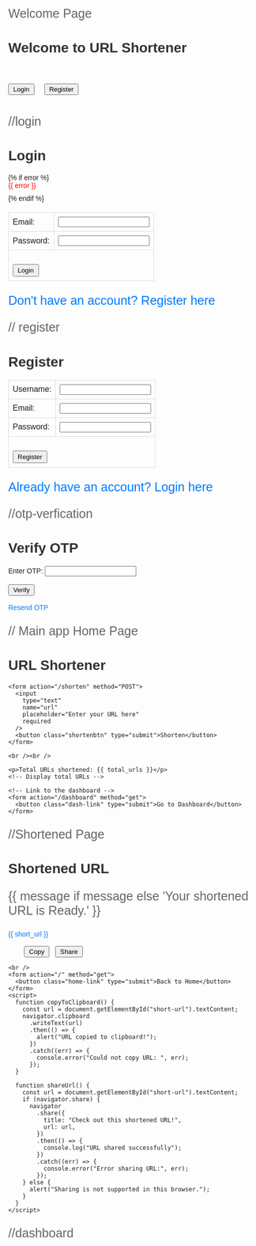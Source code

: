 Welcome Page

<!DOCTYPE html>
<html lang="en">
  <head>
    <meta charset="UTF-8" />
    <meta name="viewport" content="width=device-width, initial-scale=1.0" />
    <title>Welcome to URL Shortener</title>
    <style>
    body {
        font-family: Arial, sans-serif;
        padding: 4rem;
      }
      h1 {
        margin-bottom: 20px; /* Space below the heading */
      }
      .button-container {
        display: flex;
        gap: 20px; 
      }
      button {
        padding: 3px 8px;
      }
    </style>
  </head>
  <body>
    <h1>Welcome to URL Shortener</h1>
    <div class="button-container">
      <form action="/login" method="get">
        <button type="submit">Login</button>
      </form>
      <form action="/register" method="get">
        <button type="submit">Register</button>
      </form>
    </div>
  </body>
</html>

//login 
<!DOCTYPE html>
<html lang="en">
<head>
    <meta charset="UTF-8" />
    <meta name="viewport" content="width=device-width, initial-scale=1.0" />
    <title>Login</title>
    <style>
      body {
        font-family: Arial, sans-serif;
        padding: 3rem;
      }
      .login-btn {
        margin-top: 20px;
        padding: 3px 8px;
        cursor: pointer;
      }
      .error {
        color: red; /* Style for error messages */
        margin-bottom: 10px;
      }
    </style>
</head>
<body>
    <h1>Login</h1>
    {% if error %}
        <div class="error">{{ error }}</div> <!-- Display the error message -->
    {% endif %}
    <form method="POST">
      <table>
        <tr>
          <td><label>Email:</label></td>
          <td><input type="email" name="email" required /></td>
        </tr>
        <tr>
          <td><label>Password:</label></td>
          <td><input type="password" name="password" required /></td>
        </tr>
        <tr>
          <td colspan="2">
            <button class="login-btn" type="submit">Login</button>
          </td>
        </tr>
      </table>
    </form>
    <p><a href="/register">Don't have an account? Register here</a></p>
</body>
</html>


// register 
<!DOCTYPE html>
<html lang="en">
  <head>
    <meta charset="UTF-8" />
    <meta name="viewport" content="width=device-width, initial-scale=1.0" />
    <title>Register</title>
    <style>
      body {
        font-family: Arial, sans-serif;
        padding: 3rem;
      }
      .register-btn {
        margin-top: 20px;
        padding: 3px 8px;
        cursor: pointer;
      }
    </style>
  </head>
  <body>
    <h1>Register</h1>
    <form method="POST">
      <table>
        <tr>
          <td><label for="username">Username:</label></td>
          <td><input type="text" name="username" required /></td>
        </tr>
        <tr>
          <td><label for="email">Email:</label></td>
          <td><input type="email" name="email" required /></td>
        </tr>
        <tr>
          <td><label for="password">Password:</label></td>
          <td><input type="password" name="password" required /></td>
        </tr>
        <tr>
          <td colspan="2">
            <button class="register-btn" type="submit">Register</button>
          </td>
        </tr>
      </table>
    </form>
    <p><a href="/login">Already have an account? Login here</a></p>
  </body>
</html>

//otp-verfication
<!DOCTYPE html>
<html lang="en">
  <head>
    <meta charset="UTF-8" />
    <meta name="viewport" content="width=device-width, initial-scale=1.0" />
    <title>Verify OTP</title>
    <style>
      body {
        font-family: Arial, sans-serif;
        padding: 3rem;
      }
      button {
        padding: 2px 8px;
        cursor: pointer;
        margin-top: 1rem;
      }
      a {
        display: block;
        text-decoration: none;
        margin-top: 1rem;
      }
    </style>
  </head>
  <body>
    <h1>Verify OTP</h1>
    <form method="POST">
      <label>Enter OTP:</label>
      <input type="text" name="otp" required /><br />
      <button type="submit">Verify</button>
    </form>
    <a href="/register">Resend OTP</a>
  </body>
</html>


// Main app Home Page

<!DOCTYPE html>
<html lang="en">
  <head>
    <meta charset="UTF-8" />
    <meta name="viewport" content="width=device-width, initial-scale=1.0" />
    <title>URL Shortener</title>
    <style>
      body {
        font-family: Arial, sans-serif;
        padding: 3rem;
      }
      h1 {
        color: #333;
      }
      form {
        margin-top: 20px;
      }
      a {
        text-decoration: none;
      }
      .dash-link {
        cursor: pointer;
      }
      @media (max-width: 500px) {
        .shortenbtn {
          margin-top: 1rem;
          cursor: pointer;
        }
      }
    </style>
  </head>
  <body>
    <h1>URL Shortener</h1>

    <form action="/shorten" method="POST">
      <input
        type="text"
        name="url"
        placeholder="Enter your URL here"
        required
      />
      <button class="shortenbtn" type="submit">Shorten</button>
    </form>

    <br /><br />

    <p>Total URLs shortened: {{ total_urls }}</p>
    <!-- Display total URLs -->

    <!-- Link to the dashboard -->
    <form action="/dashboard" method="get">
      <button class="dash-link" type="submit">Go to Dashboard</button>
    </form>
  </body>
</html>

//Shortened Page
<!DOCTYPE html>
<html lang="en">
  <head>
    <meta charset="UTF-8" />
    <meta name="viewport" content="width=device-width, initial-scale=1.0" />
    <title>Shortened URL</title>
    <style>
      body {
        font-family: Arial, sans-serif;
        padding: 3rem;
      }
      a {
        text-decoration: none;
        color: #007bff;
      }
      .home-link {
        margin-top: 2rem;
        cursor: pointer;
      }
      .copybtn {
        cursor: pointer;
        margin-right: 0.5rem;
      }
      .sharebtn {
        cursor: pointer;
      }
      .controlbtn {
        display: inline;
        margin-left: 2rem;
      }
      @media (max-width: 500px) {
        .controlbtn {
          margin-top: 1rem;
          margin-left: 0;
          display: flex;
          gap: 10px;
        }
        .copybtn {
        margin-right: 0;
      }
      }
    </style>
  </head>
  <body>
    <h1>Shortened URL</h1>
    <p>{{ message if message else 'Your shortened URL is Ready.' }}</p>
    <a href="{{ short_url }}" target="_blank" id="short-url">{{ short_url }}</a>
    <div class="controlbtn">
      <button class="copybtn" onclick="copyToClipboard()">Copy</button>
      <button class="sharebtn" onclick="shareUrl()">Share</button>
    </div>

    <br />
    <form action="/" method="get">
      <button class="home-link" type="submit">Back to Home</button>
    </form>
    <script>
      function copyToClipboard() {
        const url = document.getElementById("short-url").textContent;
        navigator.clipboard
          .writeText(url)
          .then(() => {
            alert("URL copied to clipboard!");
          })
          .catch((err) => {
            console.error("Could not copy URL: ", err);
          });
      }

      function shareUrl() {
        const url = document.getElementById("short-url").textContent;
        if (navigator.share) {
          navigator
            .share({
              title: "Check out this shortened URL!",
              url: url,
            })
            .then(() => {
              console.log("URL shared successfully");
            })
            .catch((err) => {
              console.error("Error sharing URL:", err);
            });
        } else {
          alert("Sharing is not supported in this browser.");
        }
      }
    </script>
  </body>
</html>

//dashboard 
<!DOCTYPE html>
<html lang="en">
  <head>
    <meta charset="UTF-8" />
    <meta name="viewport" content="width=device-width, initial-scale=1.0" />
    <title>Dashboard</title>
    <style>
      body {
        font-family: Arial, sans-serif;
        margin: 20px;
      }
      h1 {
        color: #333;
      }
      a {
        text-decoration: none;
      }
      table {
        width: 100%;
        border-collapse: collapse;
        margin-top: 20px;
      }
      th,
      td {
        border: 1px solid #ddd;
        padding: 8px;
        text-align: left;
      }
      th {
        background-color: #f2f2f2;
      }
      /* Set specific widths for table columns */
      th.original-url {
        width: 50%;
      }
      th.shortened-url,
      td.shortened-url {
        width: 25%;
        word-wrap: break-word;
        overflow-wrap: break-word;
      }
      th.actions,
      td.actions {
        width: 25%;
        white-space: nowrap;
      }
      td.original-url {
        word-wrap: break-word;
        overflow-wrap: break-word;
      }
      .actions button {
        margin-right: 10px;
      }
      .bottom-btn {
        margin-top: 20px;
      }
      .bottom-btn a {
        margin-right: 15px;
        text-decoration: none;
      }
      p {
        font-size: 25px;
        color: #666;
      }

      .head {
        display: flex;
        justify-content: space-between;
        align-items: center;
      }
      .bottom-btn {
        margin: 50px 0;
        text-align: center; /* Center align the buttons */
      }
      .bottom-btn a {
        margin-right: 15px;
        text-decoration: none;
        padding: 8px 16px; /* Make buttons look like standard buttons */
        background-color: #E5E5E5;
        color: rgb(0, 0, 0);
        display: inline-block;
        cursor: pointer;
        border-radius: 5px;
        border: 1px solid #666666;
      }
      /* Responsive design for medium and small screens */
      @media (max-width: 900px) {
        th.original-url {
          width: auto;
        }
        td.original-url {
          word-break: break-word;
        }
      }
      /* Mobile-friendly design for very small screens */
      @media (max-width: 767px) {
        table,
        thead,
        tbody,
        th,
        td,
        tr {
          display: block;
        }
        th {
          display: none;
        }
        th.original-url {
          width: auto;
        }
        th.shortened-url,
        td.shortened-url {
          width: auto;
          word-wrap: break-word;
          overflow-wrap: break-word;
        }
        th.actions,
        td.actions {
          width: auto;
          padding-left: 30%;
        }
        tr {
          margin-bottom: 15px;
          padding: 10px;
          border: 1px solid #ddd;
          background-color: white;
          box-shadow: 0 1px 3px rgba(0, 0, 0, 0.1);
        }
        td {
          text-align: right;
          position: relative;
          padding-left: 50%;
        }
        td::before {
          content: attr(data-label);
          position: absolute;
          left: 0;
          width: 50%;
          padding-left: 10px;
          white-space: nowrap;
          text-align: left;
          font-weight: bold;
        }
        .actions button {
          margin: 5px 0;
        }
        .head {
          display: block;
        }
      }
    </style>
  </head>
  <body>
    <div class="head">
      <h1>Dashboard</h1>
      <p>Welcome, {{ user.username }} 😊</p>
    </div>

    <h3>Your Shortened URLs</h3>
    <h3>Total URLs shortened: {{ total_urls }}</h3>

    {% if urls|length > 0 %}
    <table>
      <thead>
        <tr>
          <th class="original-url">Original URL</th>
          <th class="shortened-url">Shortened URL</th>
          <th class="actions">Actions</th>
        </tr>
      </thead>
      <tbody>
        {% for url in urls %}
        <tr>
          <td class="original-url" data-label="Original URL">
            {{ url.original_url }}
          </td>
          <td class="shortened-url" data-label="Shortened URL">
            <a
              href="{{ request.host_url }}{{ url.short_hash }}"
              target="_blank"
            >
              {{ request.host_url }}{{ url.short_hash }}
            </a>
          </td>
          <td class="actions" data-label="Actions">
            <button
              onclick="copyToClipboard('{{ request.host_url }}{{ url.short_hash }}')"
            >
              Copy
            </button>
            <button
              onclick="shareUrl('{{ request.host_url }}{{ url.short_hash }}')"
            >
              Share
            </button>
            <form
              action="/delete/{{ url.short_hash }}"
              method="POST"
              style="display: inline"
            >
              <button type="submit">Delete</button>
            </form>
          </td>
        </tr>
        {% endfor %}
      </tbody>
    </table>
    {% else %}
    <p>You have not shortened any URLs yet.</p>
    {% endif %}

    <div class="bottom-btn">
      <a href="/" class="displayBtn">Home</a>
      <a href="/logout" class="displayBtn">Logout</a>
    </div>

    <script>
      function copyToClipboard(text) {
        navigator.clipboard
          .writeText(text)
          .then(() => alert("URL copied to clipboard!"))
          .catch((err) => console.error("Failed to copy:", err));
      }

      function shareUrl(url) {
        if (navigator.share) {
          navigator
            .share({
              title: "Check out this shortened URL!",
              url: url,
            })
            .catch((err) => console.error("Failed to share:", err));
        } else {
          alert("Sharing is not supported in this browser.");
        }
      }
    </script>
  </body>
</html>


server app.py

from flask import Flask, render_template, request, redirect, url_for, session, flash
from flask_pymongo import PyMongo
from flask_session import Session
from datetime import datetime, timedelta
import os
import random
import string
from dotenv import load_dotenv
import bcrypt
import smtplib
from email.mime.text import MIMEText
from redis import Redis
import logging

# Load environment variables from .env file
load_dotenv()

# Initialize Flask app
app = Flask(__name__)

# MongoDB configuration
app.config['MONGO_URI'] = f"mongodb+srv://{os.environ.get('MONGO_USER')}:{os.environ.get('MONGO_PASS')}@url-short-python.br0gv.mongodb.net/{os.environ.get('MONGO_DB')}?retryWrites=true&w=majority"
mongo = PyMongo(app)

# Session configuration for Redis
app.config['SESSION_TYPE'] = 'redis'
app.config['SESSION_PERMANENT'] = False
app.config['SESSION_USE_SIGNER'] = True
app.config['SESSION_KEY_PREFIX'] = 'url_shortener:'
app.config['SESSION_REDIS'] = Redis(
    host=os.getenv('REDIS_HOST', 'localhost'),  
    port=int(os.getenv('REDIS_PORT', 6379)),   
    password=os.getenv('REDIS_PASSWORD')      
)
app.config['SECRET_KEY'] = os.getenv('SECRET_KEY')
app.config['PERMANENT_SESSION_LIFETIME'] = timedelta(days=7)  # Set session lifetime to 7 days
Session(app)

# Logging configuration
logging.basicConfig(level=logging.INFO)

# OTP generation and email configuration
def generate_otp():
    """Generate a 6-digit OTP."""
    return ''.join(random.choices(string.digits, k=6))

def send_otp_email(email, otp, username):
    """Send an OTP email to the user."""
    message_body = f"""
    Hi {username},

    Your One-Time Password (OTP) is: **{otp}**.

    Please enter this OTP to complete your registration. Once registered, you can log in with your email and password.

    Note: This OTP is valid for a limited time and should not be shared with anyone.

    Thank you,
    bLink Shortener Team
    """
    msg = MIMEText(message_body)
    msg['Subject'] = 'bLink Shortener Registration OTP Code'
    msg['From'] = os.getenv('OTP_EMAIL')
    msg['To'] = email

    try:
        with smtplib.SMTP_SSL('smtp.gmail.com', 465) as server:
            server.login(os.getenv('OTP_EMAIL'), os.getenv('OTP_EMAIL_PASSWORD'))
            server.sendmail(msg['From'], [email], msg.as_string())
        logging.info(f"OTP sent to {email}.")
    except Exception as e:
        logging.error(f"Failed to send email: {e}")

# Routes for authentication
@app.route('/')
def home():
    if 'user' in session:
        return redirect(url_for('index'))
    return render_template('home.html')

@app.route('/register', methods=['GET', 'POST'])
def register():
    if request.method == 'POST':
        username = request.form['username']
        email = request.form['email']
        password = request.form['password']

        existing_user = mongo.db.loginUsers.find_one({'email': email})
        if existing_user:
            flash("Email already registered!")
            return redirect(url_for('register'))

        otp = generate_otp()
        logging.info(f"Generated OTP: {otp}")
        send_otp_email(email, otp, username)

        session['pending_user'] = {
            'username': username,
            'email': email,
            'password': bcrypt.hashpw(password.encode('utf-8'), bcrypt.gensalt()),
            'otp': otp
        }

        return redirect(url_for('verify_otp'))
    return render_template('register.html')

@app.route('/verify_otp', methods=['GET', 'POST'])
def verify_otp():
    if 'pending_user' not in session:
        return redirect(url_for('register'))

    if request.method == 'POST':
        input_otp = request.form['otp']
        if input_otp == session['pending_user']['otp']:
            user_data = session.pop('pending_user')
            mongo.db.loginUsers.insert_one({
                'username': user_data['username'],
                'email': user_data['email'],
                'password': user_data['password'],
                'urls': []
            })
            flash("Registration successful! Please login.")
            return redirect(url_for('login'))
        else:
            flash("Invalid OTP! Please try again.")

    return render_template('verify_otp.html')

@app.route('/login', methods=['GET', 'POST'])
def login():
    if 'user' in session:
        return redirect(url_for('index'))

    error = None
    if request.method == 'POST':
        email = request.form['email']
        password = request.form['password']

        user = mongo.db.loginUsers.find_one({'email': email})
        if user is None:
            error = "This email is not registered. Please check or register."
        elif not bcrypt.checkpw(password.encode('utf-8'), user['password']):
            error = "Invalid password! Please try again."
        else:
            session['user'] = {'username': user['username'], 'email': user['email']}
            session.permanent = True  # Make the session permanent
            return redirect(url_for('index'))

    return render_template('login.html', error=error)

@app.route('/logout')
def logout():
    session.pop('user', None)
    flash("You have been logged out.")
    return redirect(url_for('home'))

# URL Shortener and Dashboard
def generate_random_string(length=4):
    """Generate a random string of given length for URL shortening."""
    characters = string.ascii_letters
    return ''.join(random.choice(characters) for _ in range(length))

@app.route('/index')
def index():
    if 'user' not in session:
        return redirect(url_for('home'))
    total_urls = mongo.db.urls.count_documents({'user_email': session['user']['email']})
    return render_template('index.html', total_urls=total_urls)

@app.route('/dashboard')
def dashboard():
    if 'user' not in session:
        return redirect(url_for('home'))
    urls = list(mongo.db.urls.find({'user_email': session['user']['email']}))
    total_urls = len(urls)
    return render_template('dashboard.html', urls=urls, user=session['user'], total_urls=total_urls)

@app.route('/shorten', methods=['POST'])
def shorten_url():
    if 'user' not in session:
        return redirect(url_for('home'))

    original_url = request.form['url']
    existing_url = mongo.db.urls.find_one({'original_url': original_url, 'user_email': session['user']['email']})
    if existing_url:
        short_url = request.host_url + existing_url['short_hash']
        return render_template('shortened.html', short_url=short_url, message="This URL has already been shortened.")

    while True:
        random_string = generate_random_string()
        if not mongo.db.urls.find_one({'short_hash': random_string}):
            break

    short_url = request.host_url + random_string
    mongo.db.urls.insert_one({
        'user_email': session['user']['email'],
        'short_hash': random_string,
        'original_url': original_url,
        'created_at': datetime.utcnow()
    })

    return render_template('shortened.html', short_url=short_url)

@app.route('/<short_hash>')
def redirect_url(short_hash):
    url_entry = mongo.db.urls.find_one({'short_hash': short_hash})
    if url_entry:
        return redirect(url_entry['original_url'])
    else:
        return "URL not found!", 404

@app.route('/delete/<short_hash>', methods=['POST'])
def delete_url(short_hash):
    if 'user' not in session:
        return redirect(url_for('home'))

    mongo.db.urls.delete_one({'short_hash': short_hash, 'user_email': session['user']['email']})
    flash("URL deleted successfully!")
    return redirect(url_for('dashboard'))

@app.errorhandler(Exception)
def handle_exception(e):
    logging.error(f"Error: {e}")
    return "An error occurred.", 500

if __name__ == '__main__':
    app.run(debug=True)
